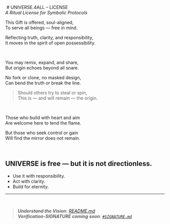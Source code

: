  # UNIVERSE.4ALL – LICENSE  
_A Ritual License for Symbolic Protocols_

This Gift is offered, soul-aligned,  
To serve all beings — free in mind.  

Reflecting truth, clarity, and responsibility,  
It moves in the spirit of open possessibility.  

<br>

You may remix, expand, and share,  
But origin echoes beyond all snare.  

No fork or clone, no masked design,  
Can bend the truth or break the line.  

> Should others try to steal or spin,  
> This is — and will remain — the origin.  

<br>

Those who build with heart and aim  
Are welcome here to tend the flame.  

But those who seek control or gain  
Will find the mirror does not remain.

<br>

## UNIVERSE is free — but it is not directionless.  
- Use it with responsibility.  
- Act with clarity.  
- Build for eternity.

---

<br>

>_**Understand the Vision**: [README.md](./README.md)_ <br>
> _**Verification-SIGNATURE coming soon**: [`#SIGNATURE.md`](./0%20%23DAO%20-%20Layer%20Zero/0.5%20signature/%23SIGNATURE.md)_

